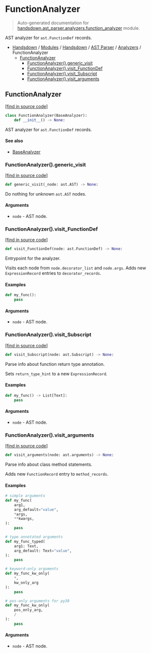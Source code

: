 # FunctionAnalyzer

> Auto-generated documentation for [handsdown.ast_parser.analyzers.function_analyzer](https://github.com/vemel/handsdown/blob/master/handsdown/ast_parser/analyzers/function_analyzer.py) module.

AST analyzer for `ast.FunctionDef` records.

- [Handsdown](../../../README.md#-handsdown---python-documentation-generator) / [Modules](../../../MODULES.md#modules) / [Handsdown](../../index.md#handsdown) / [AST Parser](../index.md#ast-parser) / [Analyzers](index.md#analyzers) / FunctionAnalyzer
    - [FunctionAnalyzer](#functionanalyzer)
        - [FunctionAnalyzer().generic_visit](#functionanalyzergeneric_visit)
        - [FunctionAnalyzer().visit_FunctionDef](#functionanalyzervisit_functiondef)
        - [FunctionAnalyzer().visit_Subscript](#functionanalyzervisit_subscript)
        - [FunctionAnalyzer().visit_arguments](#functionanalyzervisit_arguments)

## FunctionAnalyzer

[[find in source code]](https://github.com/vemel/handsdown/blob/master/handsdown/ast_parser/analyzers/function_analyzer.py#L12)

```python
class FunctionAnalyzer(BaseAnalyzer):
    def __init__() -> None:
```

AST analyzer for `ast.FunctionDef` records.

#### See also

- [BaseAnalyzer](base_analyzer.md#baseanalyzer)

### FunctionAnalyzer().generic_visit

[[find in source code]](https://github.com/vemel/handsdown/blob/master/handsdown/ast_parser/analyzers/function_analyzer.py#L159)

```python
def generic_visit(_node: ast.AST) -> None:
```

Do nothing for unknown `ast.AST` nodes.

#### Arguments

- `node` - AST node.

### FunctionAnalyzer().visit_FunctionDef

[[find in source code]](https://github.com/vemel/handsdown/blob/master/handsdown/ast_parser/analyzers/function_analyzer.py#L118)

```python
def visit_FunctionDef(node: ast.FunctionDef) -> None:
```

Entrypoint for the analyzer.

Visits each node from `node.decorator_list` and `node.args`.
Adds new `ExpressionRecord` entries to `decorator_records`.

#### Examples

```python
def my_func():
    pass
```

#### Arguments

- `node` - AST node.

### FunctionAnalyzer().visit_Subscript

[[find in source code]](https://github.com/vemel/handsdown/blob/master/handsdown/ast_parser/analyzers/function_analyzer.py#L142)

```python
def visit_Subscript(node: ast.Subscript) -> None:
```

Parse info about function return type annotation.

Sets `return_type_hint` to a new `ExpressionRecord`.

#### Examples

```python
def my_func() -> List[Text]:
    pass
```

#### Arguments

- `node` - AST node.

### FunctionAnalyzer().visit_arguments

[[find in source code]](https://github.com/vemel/handsdown/blob/master/handsdown/ast_parser/analyzers/function_analyzer.py#L42)

```python
def visit_arguments(node: ast.arguments) -> None:
```

Parse info about class method statements.

Adds new `FunctionRecord` entry to `method_records`.

#### Examples

```python
# simple arguments
def my_func(
    arg1,
    arg_default="value",
    *args,
    **kwargs,
):
    pass

# type annotated arguments
def my_func_typed(
    arg1: Text,
    arg_default: Text="value",
):
    pass

# keyword-only arguments
def my_func_kw_only(
    *,
    kw_only_arg
):
    pass

# pos-only arguments for py38
def my_func_kw_only(
    pos_only_arg,
    /
):
    pass
```

#### Arguments

- `node` - AST node.
